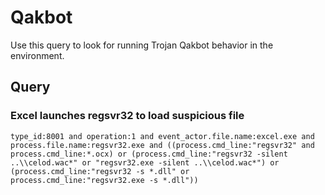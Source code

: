 # Qakbot

Use this query to look for running Trojan Qakbot behavior in the environment.

## Query

### Excel launches regsvr32 to load suspicious file

```
type_id:8001 and operation:1 and event_actor.file.name:excel.exe and process.file.name:regsvr32.exe and ((process.cmd_line:"regsvr32" and process.cmd_line:*.ocx) or (process.cmd_line:"regsvr32 -silent ..\\celod.wac*" or "regsvr32.exe -silent ..\\celod.wac*") or (process.cmd_line:"regsvr32 -s *.dll" or process.cmd_line:"regsvr32.exe -s *.dll"))

```
